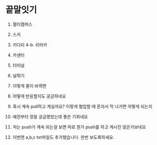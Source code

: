 # 끝말잇기
1. 멀티캠퍼스
2. 스키
3. 키다리
4-b. 리어카
5. 카센터
6. 터미널
7. 널뛰기

8. 이렇게 줄이 바뀌면





9. 어떻게 반응할지도 궁금하네요


10. 혹시 계속 pull하고 계실까요? 이렇게 협업할 때 혼자서 막 나가면 어떻게 되는지
11. 예전부터 정말 궁금했었는데 좋은 기회네요


12. 저는 push가 계속 되는걸 보면 따로 뭔가 push를 하고 계시진 않은가보네요
13. 이번엔 a,b,c txt파일도 추가했습니다. 한번 보도록하세요.